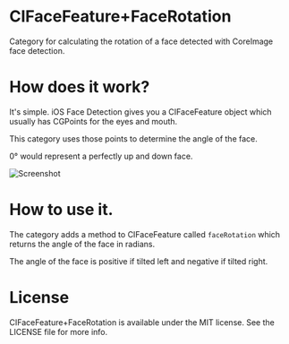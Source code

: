 CIFaceFeature+FaceRotation
==========================

Category for calculating the rotation of a face detected with CoreImage face detection.

How does it work?
=================

It's simple. iOS Face Detection gives you a CIFaceFeature object which usually has CGPoints for the eyes and mouth.

This category uses those points to determine the angle of the face. 

0&#176; would represent a perfectly up and down face.

![Screenshot](http://needgoodcode.com/images/face.png "Tilty Face")

How to use it.
=============

The category adds a method to CIFaceFeature called `faceRotation` which returns the angle of the face in radians.

The angle of the face is positive if tilted left and negative if tilted right.

License
=======
CIFaceFeature+FaceRotation is available under the MIT license. See the LICENSE file for more info.